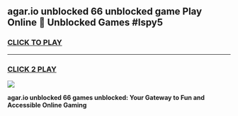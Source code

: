 
## agar.io unblocked 66 unblocked game Play Online 👋 Unblocked Games #lspy5
<h3>
<a href="https://premium.freeplayer.one?title=agar.io_unblocked_66&ref=21F">CLICK TO PLAY</a></h3>
<hr>

<h3>
<a href="https://premium.freeplayer.one?title=agar.io_unblocked_66&ref=21F">CLICK 2 PLAY</a>
  
</h3>

<a href="https://premium.freeplayer.one?title=agar.io_unblocked_66&ref=21F/"><img src="https://clearcache.store/games.png"></a>


**agar.io unblocked 66 games unblocked: Your Gateway to Fun and Accessible Online Gaming**
